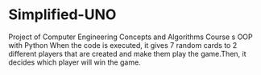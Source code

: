 # Simplified-UNO
Project of Computer Engineering Concepts and Algorithms Course	s
OOP with Python
When the code is executed, it gives 7 random cards to 2 different players that are created and make them play the game.Then, it decides which player will win the game.

